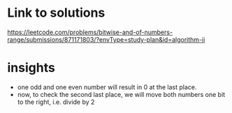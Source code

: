 # Link to solutions
https://leetcode.com/problems/bitwise-and-of-numbers-range/submissions/871171803/?envType=study-plan&id=algorithm-ii

# insights
* one odd and one even number will result in 0 at the last place. 
* now, to check the second last place, we will move both numbers one bit to the right, i.e. divide by 2